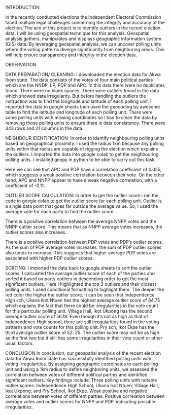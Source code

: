 INTRODUCTION

In the recently conducted elections the Independent Electoral Commission faced multiple legal challenges concerning the integrity and accuracy of the election. The aim of this project is to identify outliers in the recent election data. I will be using geospatial technique for this analysis. Geospatial analysis gathers, manipulates and displays geographic information system (GIS) data.  By leveraging geospatial analysis, we can uncover polling units where the voting patterns diverge significantly from neighboring areas. This will help ensure transparency and integrity in the election data. 

OBSERVATION

DATA PREPARATION/ CLEANING: 
I downloaded the election data for Akwa Ibom state. The data consists of the votes of four main political parties which are the NNDP, LP, PDP and APC. In this data there were no duplicates found. There were no blank spaces. There were outliers found in the data which showed data irregularity. 
But before handling the outliers the instruction was to find the longitude and latitude of each polling unit. I imported the data to google sheets then used the geocoding by awesome table to find the latitude and longitude of each polling unit. There were some polling units with missing coordinates so I had to clean the data by removing those polling units to ensure there is data consistency. There were 343 rows and 21 columns in the data.

NEIGHBOUR IDENTIFICATION: 
In order to identify neighbouring polling units based on geographical proximity. I used the radius 1km because any polling units within that radius are capable of rigging the election which explains the outliers. I imported the data into google colab to get the neighbouring polling units. I installed geopy in python to be able to carry out this task.

Here we can see that APC and PDP have a correlation coefficient of 0.055, which suggests a weak positive correlation between their vote. On the other hand, APC and NNPP appear to have a weak negative correlation, with a coefficient of -0.11.

OUTLIER SCORE CALCULATION: 
In order to get the outlier score i ran the code in google colab to get the outlier score for each polling unit. Outlier is a single data point that goes far outside the average value. So, I used the average vote for each party to find the outlier score.

There is a positive correlation between the average NNPP votes and the NNPP outlier score. This means that as NNPP average votes increases, the outlier scores also increases. 

There is a positive correlation between PDP votes and PDP’s outlier scores. As the sum of PDP average votes increases, the sum of PDP outlier scores also tends to increase. This suggests that higher average PDP votes are associated with higher PDP outlier scores. 

SORTING: 
I imported the data back to google sheets to sort the outlier scores. I calculated the average outlier score of each of the parties and sorted it based on party outliers in descending order to get the most significant outliers.
Here I highlighted the top 3 outliers and their closest polling units. I used conditional formatting to highlight them. The deeper the red color the higher the outlier score. 
It can be seen that Independence High sch, Ukana Ikot Ntuen has the highest average outlier score of 84.75 which explains the fact that there could be irregularities in the vote count for this particular polling unit. 
Village Hall, Ikot Ukpong has the second average outlier score of 56.18. Even though it’s not as high as that of Independence High school, there are still irregularities found in the voting patterns and vote counts for this polling unit.
Pry sch, Ikot Ekpe has the third average outlier score of 52. 25. The outlier score may not be as high as the first two but it still has some irregularities in their vote count or other usual factors.

CONCLUSION 
In conclusion, our geospatial analysis of the recent election data for Akwa Ibom state has successfully identified polling units with voting irregularities. By assigning geographic coordinates to each polling unit and using a 1km radius to define neighboring units, we assessed the correlation between votes of different political parties and identified significant outliers.
Key findings include:
Three polling units with notable outlier scores: Independence High School, Ukana Ikot Ntuen; Village Hall, Ikot Ukpong; and Pry School, Ikot Ekpe.
Weak positive and negative correlations between votes of different parties.
Positive correlation between average votes and outlier scores for NNPP and PDP, indicating possible irregularities.
